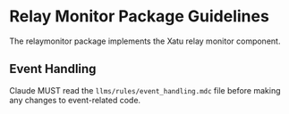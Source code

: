 # Relay Monitor Package Guidelines

The relaymonitor package implements the Xatu relay monitor component.

## Event Handling
Claude MUST read the `llms/rules/event_handling.mdc` file before making any changes to event-related code.